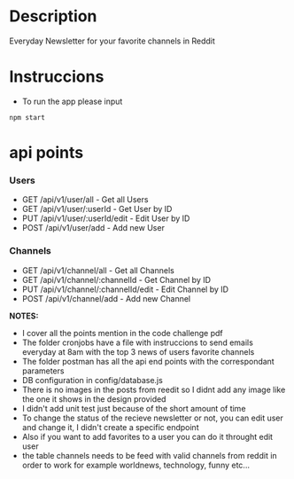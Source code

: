 # Description
Everyday Newsletter for your favorite channels in Reddit

# Instruccions
- To run the app please input
```
npm start
```
# api points

### Users
- GET /api/v1/user/all - Get all Users
- GET /api/v1/user/:userId - Get User by ID
- PUT /api/v1/user/:userId/edit - Edit User by ID
- POST /api/v1/user/add - Add new User

### Channels
- GET /api/v1/channel/all - Get all Channels
- GET /api/v1/channel/:channelId - Get Channel by ID
- PUT /api/v1/channel/:channelId/edit - Edit Channel by ID
- POST /api/v1/channel/add - Add new Channel

**NOTES:**
- I cover all the points mention in the code challenge pdf
- The folder cronjobs have a file with instruccions to send emails everyday at 8am with the top 3 news of users favorite channels
- The folder postman has all the api end points with the correspondant parameters
- DB configuration in config/database.js
- There is no images in the posts from reedit so I didnt add any image like the one it shows in the design provided
- I didn't add unit test just because of the short amount of time
- To change the status of the recieve newsletter or not, you can edit user and change it, I didn't create a specific endpoint
- Also if you want to add favorites to a user you can do it throught edit user
- the table channels needs to be feed with valid channels from reddit in order to work for example worldnews, technology, funny etc...